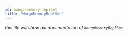 ```yaml
---
id: mongo-memory-replset
title: 'MongoMemoryReplSet'
---
```


*this file will show api documentation of `MongoMemoryReplSet`*
